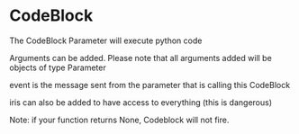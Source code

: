 # CodeBlock

The CodeBlock Parameter will execute python code

Arguments can be added. Please note that all arguments added will be objects of type Parameter

event is the message sent from the parameter that is calling this CodeBlock

iris can also be added to have access to everything (this is dangerous)

Note: if your function returns None, Codeblock will not fire.